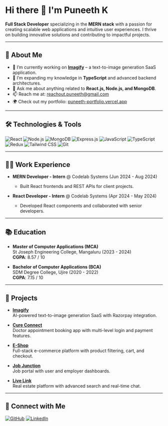 # Hi there 👋 I'm Puneeth K

**Full Stack Developer** specializing in the **MERN stack** with a passion for creating scalable web applications and intuitive user experiences. I thrive on building innovative solutions and contributing to impactful projects.

---

## 🚀 About Me
- 🔭 I’m currently working on **[Imagify](https://imagify-puneeth.vercel.app/)** – a text-to-image generation SaaS application.
- 🌱 I’m expanding my knowledge in **TypeScript** and advanced backend architectures.
- 💬 Ask me about anything related to **React.js, Node.js, and MongoDB**.
- 📫 Reach me at: [reachout.puneeth@gmail.com](mailto:reachout.puneeth@gmail.com)
- 🌍 Check out my portfolio: [puneeth-portfolio.vercel.app](http://puneeth-portfolio.vercel.app/)

---

## 🛠️ Technologies & Tools
![React](https://img.shields.io/badge/React-20232A?style=for-the-badge&logo=react&logoColor=61DAFB)
![Node.js](https://img.shields.io/badge/Node.js-339933?style=for-the-badge&logo=node-dot-js&logoColor=white)
![MongoDB](https://img.shields.io/badge/MongoDB-47A248?style=for-the-badge&logo=mongodb&logoColor=white)
![Express.js](https://img.shields.io/badge/Express.js-000000?style=for-the-badge&logo=express&logoColor=white)
![JavaScript](https://img.shields.io/badge/JavaScript-F7DF1E?style=for-the-badge&logo=javascript&logoColor=black)
![TypeScript](https://img.shields.io/badge/TypeScript-007ACC?style=for-the-badge&logo=typescript&logoColor=white)
![Redux](https://img.shields.io/badge/Redux-764ABC?style=for-the-badge&logo=redux&logoColor=white)
![Tailwind CSS](https://img.shields.io/badge/Tailwind_CSS-38B2AC?style=for-the-badge&logo=tailwind-css&logoColor=white)
![Git](https://img.shields.io/badge/Git-F05032?style=for-the-badge&logo=git&logoColor=white)

---

## 🧑‍💻 Work Experience
- **MERN Developer - Intern** @ Codelab Systems (Jun 2024 - Aug 2024)
  - Built React frontends and REST APIs for client projects.
  
- **React Developer - Intern** @ Codelab Systems (Apr 2024 - May 2024)
  - Developed React components and collaborated with senior developers.

---

## 📚 Education
- **Master of Computer Applications (MCA)**  
  St Joseph Engineering College, Mangaluru (2023 - 2024)  
  **CGPA**: 8.57 / 10

- **Bachelor of Computer Applications (BCA)**  
  SDM Degree College, Ujire (2020 - 2022)  
  **CGPA**: 7.15 / 10

---

## 💼 Projects
- **[Imagify](https://imagify-puneeth.vercel.app/)**  
  AI-powered text-to-image generation SaaS with Razorpay integration.

- **[Cure Connect](https://cure-connect-frontend-one.vercel.app/)**  
  Doctor appointment booking app with multi-level login and payment features.

- **[E-Shop](https://mern-ecommerce-app-frontend.vercel.app/)**  
  Full-stack e-commerce platform with product filtering, cart, and checkout.

- **[Job Junction](https://mern-job-sns6.onrender.com/)**  
  Job portal with user and employer dashboards.

- **[Live Link](https://mern-estate-fp7e.onrender.com/)**  
  Real estate platform with advanced search and real-time chat.

---

## 🔗 Connect with Me
[![GitHub](https://img.shields.io/badge/GitHub-100000?style=for-the-badge&logo=github&logoColor=white)](https://github.com/puneethkanike09)
[![LinkedIn](https://img.shields.io/badge/LinkedIn-0077B5?style=for-the-badge&logo=linkedin&logoColor=white)](https://linkedin.com/in/puneeth-kanike)

